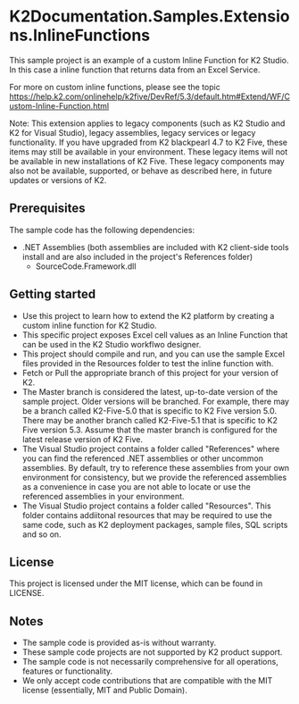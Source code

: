 # K2Documentation.Samples.Extensions.InlineFunctions
This sample project is an example of a custom Inline Function for K2 Studio. In this case a inline function that returns data from an Excel Service. 

For more on custom inline functions, please see the topic https://help.k2.com/onlinehelp/k2five/DevRef/5.3/default.htm#Extend/WF/Custom-Inline-Function.html

Note: This extension applies to legacy components (such as K2 Studio and K2 for Visual Studio), legacy assemblies, legacy services or legacy functionality. If you have upgraded from K2 blackpearl 4.7 to K2 Five, these items may still be available in your environment. These legacy items will not be available in new installations of K2 Five. These legacy components may also not be available, supported, or behave as described here, in future updates or versions of K2.

## Prerequisites
The sample code has the following dependencies: 
* .NET Assemblies (both assemblies are included with K2 client-side tools install and are also included in the project's References folder)
  * SourceCode.Framework.dll

## Getting started
* Use this project to learn how to extend the K2 platform by creating a custom inline function for K2 Studio.  
* This specific project exposes Excel cell values as an Inline Function that can be used in the K2 Studio workflwo designer. 
* This project should compile and run, and you can use the sample Excel files provided in the Resources folder to test the inline function with. 
* Fetch or Pull the appropriate branch of this project for your version of K2. 
* The Master branch is considered the latest, up-to-date version of the sample project. Older versions will be branched. For example, there may be a branch called K2-Five-5.0 that is specific to K2 Five version 5.0. There may be another branch called K2-Five-5.1 that is specific to K2 Five version 5.3. Assume that the master branch is configured for the latest release version of K2 Five. 
* The Visual Studio project contains a folder called "References" where you can find the referenced .NET assemblies or other uncommon assemblies. By default, try to reference these assemblies from your own environment for consistency, but we provide the referenced assemblies as a convenience in case you are not able to locate or use the referenced assemblies in your environment. 
* The Visual Studio project contains a folder called "Resources". This folder contains addiitonal resources that may be required to use the same code, such as K2 deployment packages, sample files, SQL scripts and so on. 
   
## License
This project is licensed under the MIT license, which can be found in LICENSE.

## Notes
 * The sample code is provided as-is without warranty.
 * These sample code projects are not supported by K2 product support. 
 * The sample code is not necessarily comprehensive for all operations, features or functionality. 
 * We only accept code contributions that are compatible with the MIT license (essentially, MIT and Public Domain).
